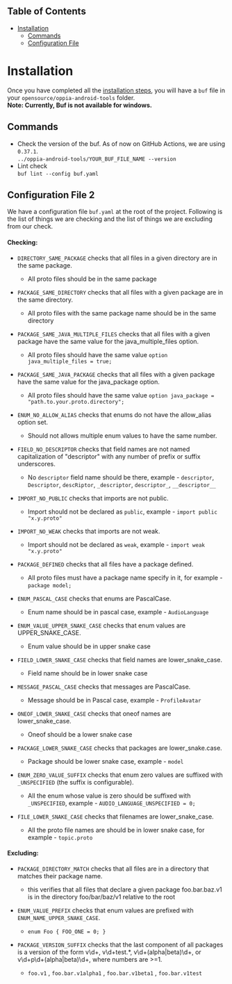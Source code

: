 ## Table of Contents

- [Installation](#installation)
  - [Commands](#commands)
  - [Configuration File](#configuration-file)

# Installation
Once you have completed all the [installation steps](https://github.com/oppia/oppia-android/wiki/Installing-Oppia-Android), you will have a `buf` file in your `opensource/oppia-android-tools` folder.<br>
**Note: Currently, Buf is not available for windows.**

## Commands

* Check the version of the buf. As of now on GitHub Actions, we are using `0.37.1`.<br>
`../oppia-android-tools/YOUR_BUF_FILE_NAME --version`
* Lint check<br>
`buf lint --config buf.yaml`

## Configuration File 2

We have a configuration file `buf.yaml` at the root of the project. Following is the list of things we are checking and the list of things we are excluding from our check.

#### Checking:
* `DIRECTORY_SAME_PACKAGE` checks that all files in a given directory are in the same package.
   * All proto files should be in the same package

* `PACKAGE_SAME_DIRECTORY` checks that all files with a given package are in the same directory.
   * All proto files with the same package name should be in the same directory

* `PACKAGE_SAME_JAVA_MULTIPLE_FILES` checks that all files with a given package have the same value for the java_multiple_files option.
   * All proto files should have the same value `option java_multiple_files = true;`

* `PACKAGE_SAME_JAVA_PACKAGE` checks that all files with a given package have the same value for the java_package option.
   * All proto files should have the same value `option java_package = "path.to.your.proto.directory";`

* `ENUM_NO_ALLOW_ALIAS` checks that enums do not have the allow_alias option set.
   * Should not allows multiple enum values to have the same number.

* `FIELD_NO_DESCRIPTOR` checks that field names are not named capitalization of "descriptor" with any number of prefix or suffix underscores.
   * No `descriptor` field name should be there, example - `descriptor`, `Descriptor`, `descRiptor`, `_descriptor`, `descriptor_`, `__descriptor__`

* `IMPORT_NO_PUBLIC` checks that imports are not public.
   * Import should not be declared as `public`, example - `import public "x.y.proto"`

* `IMPORT_NO_WEAK` checks that imports are not weak.
   * Import should not be declared as `weak`, example - `import weak "x.y.proto"`

* `PACKAGE_DEFINED` checks that all files have a package defined.
   * All proto files must have a package name specify in it, for example - `package model;`

* `ENUM_PASCAL_CASE` checks that enums are PascalCase.
   * Enum name should be in pascal case, example - `AudioLanguage`

* `ENUM_VALUE_UPPER_SNAKE_CASE` checks that enum values are UPPER_SNAKE_CASE.
   * Enum value should be in upper snake case

* `FIELD_LOWER_SNAKE_CASE` checks that field names are lower_snake_case.
   * Field name should be in lower snake case

* `MESSAGE_PASCAL_CASE` checks that messages are PascalCase.
   * Message should be in Pascal case, example - `ProfileAvatar`

* `ONEOF_LOWER_SNAKE_CASE` checks that oneof names are lower_snake_case.
   * Oneof should be a lower snake case

* `PACKAGE_LOWER_SNAKE_CASE` checks that packages are lower_snake.case.
   * Package should be lower snake case, example - `model`

* `ENUM_ZERO_VALUE_SUFFIX` checks that enum zero values are suffixed with `_UNSPECIFIED` (the suffix is configurable).
   * All the enum whose value is zero should be suffixed with `_UNSPECIFIED`, example - `AUDIO_LANGUAGE_UNSPECIFIED = 0;`

* `FILE_LOWER_SNAKE_CASE` checks that filenames are lower_snake_case.
   * All the proto file names are should be in lower snake case, for example - `topic.proto`

#### Excluding:
* `PACKAGE_DIRECTORY_MATCH` checks that all files are in a directory that matches their package name.
   *  this verifies that all files that declare a given package foo.bar.baz.v1 is in the directory foo/bar/baz/v1 relative to the root

* `ENUM_VALUE_PREFIX` checks that enum values are prefixed with `ENUM_NAME_UPPER_SNAKE_CASE`.
   * `enum Foo { FOO_ONE = 0; }`

* `PACKAGE_VERSION_SUFFIX` checks that the last component of all packages is a version of the form v\d+, v\d+test.*, v\d+(alpha|beta)\d+, or v\d+p\d+(alpha|beta)\d+, where numbers are >=1.
   * `foo.v1` , `foo.bar.v1alpha1` , `foo.bar.v1beta1` , `foo.bar.v1test`
